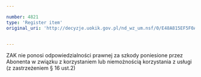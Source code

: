 ```yaml
---

number: 4821
type: 'Register item'
original_uri: 'http://decyzje.uokik.gov.pl/nd_wz_um.nsf/0/E48A815EF5F0A0FBC1257B83003053A4?OpenDocument'


---
```


ZAK nie ponosi odpowiedzialności prawnej za szkody poniesione przez Abonenta w związku z korzystaniem lub niemożnością korzystania z usługi (z zastrzeżeniem § 16 ust.2)
